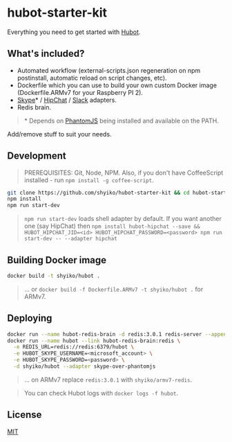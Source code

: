 # hubot-starter-kit

Everything you need to get started with [Hubot](https://github.com/github/hubot).

## What's included?

* Automated workflow (external-scripts.json regeneration on npm postinstall, 
automatic reload on script changes, etc). 
* Dockerfile which you can use to build your own custom Docker image (Dockerfile.ARMv7 for your Raspberry PI 2).
* [Skype](https://github.com/shyiko/hubot-skype-over-phantomjs)* / [HipChat](https://github.com/hipchat/hubot-hipchat) / [Slack](https://github.com/slackhq/hubot-slack) adapters. 
* Redis brain.

> \* Depends on [PhantomJS](http://phantomjs.org/) being installed and 
    available on the PATH.
 
Add/remove stuff to suit your needs. 

## Development
 
> PREREQUISITES: Git, Node, NPM. Also, if you don't have CoffeeScript installed - run `npm install -g coffee-script`.  
 
```sh
git clone https://github.com/shyiko/hubot-starter-kit && cd hubot-starter-kit 
npm install
npm run start-dev 
```

> `npm run start-dev` loads shell adapter by default. If you want another 
 one (say HipChat) then `npm install hubot-hipchat --save && HUBOT_HIPCHAT_JID=<id> HUBOT_HIPCHAT_PASSWORD=<password> npm run start-dev -- --adapter hipchat`

## Building Docker image

```sh
docker build -t shyiko/hubot .
```

> ... or `docker build -f Dockerfile.ARMv7 -t shyiko/hubot .` for ARMv7.  

## Deploying 

```sh
docker run --name hubot-redis-brain -d redis:3.0.1 redis-server --appendonly yes # data volume - /data
docker run --name hubot --link hubot-redis-brain:redis \
  -e REDIS_URL=redis://redis:6379/hubot \
  -e HUBOT_SKYPE_USERNAME=<microsoft_account> \
  -e HUBOT_SKYPE_PASSWORD=<password> \
  -d shyiko/hubot --adapter skype-over-phantomjs
```

> ... on ARMv7 replace `redis:3.0.1` with `shyiko/armv7-redis`. 

> You can check Hubot logs with `docker logs -f hubot`.

## License

[MIT](https://github.com/shyiko/hubot-starter-kit/blob/master/mit.license)
